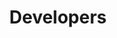 ---
publish: false
title: Developers
layout: list-products.html
products:
  - title: EMDK For Android
    description: Java EMDK API's, Data Capture, Profile Manager, etc.
    url: emdk-for-android/3-1
    image: emdk-for-android/1.png
    versions:
      - url: emdk-for-android/3-1
        menu: "3.1"
  - title: EMDK For Xamarin
    description: C# Xamarin  EMDK API's, Data Capture, Profile Manager, etc.
    url: emdk-for-xamarin/1-0
    image: emdk-for-xamarin/1.jpg
    versions:
      - url: emdk-for-xamarin/1-0
        menu: "1.0"

---